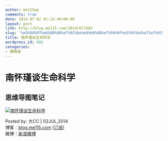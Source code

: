 ```yaml
---
author: me115wp
comments: true
date: 2014-07-02 01:14:49+00:00
layout: post
link: http://blog.me115.com/2014/07/682
slug: '%e5%8d%97%e6%80%80%e7%91%be%e8%b0%88%e7%94%9f%e5%91%bd%e7%a7%91%e5%ad%a6'
title: 南怀瑾谈生命科学
wordpress_id: 682
categories:
- 儒释道
---
```


# 南怀瑾谈生命科学





## 思维导图笔记





[![南怀瑾谈生命科学](http://blog.me115.com/wp-content/uploads/2014/07/thumb1.png)](http://blog.me115.com/wp-content/uploads/2014/07/316e744d08af.png)





Posted by: 大CC | 02JUL,2014     
博客：[blog.me115.com](http://blog.me115.com) [[订阅](http://feed.feedsky.com/me115)]      
微博：[新浪微博](http://weibo.com/bigcc115)




